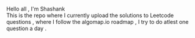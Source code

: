 Hello all , I'm Shashank <br>
This is the repo where I currently upload the solutions to Leetcode questions , where I follow the algomap.io roadmap , I try to do atlest one question a day .
